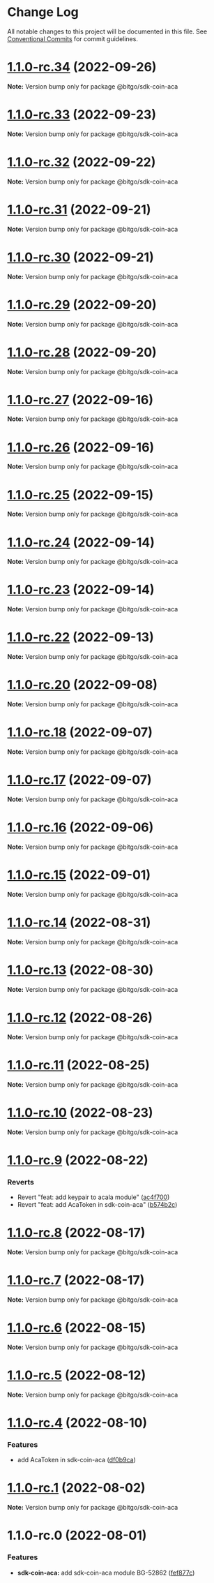 # Change Log

All notable changes to this project will be documented in this file.
See [Conventional Commits](https://conventionalcommits.org) for commit guidelines.

# [1.1.0-rc.34](https://github.com/BitGo/BitGoJS/compare/@bitgo/sdk-coin-aca@1.1.0-rc.33...@bitgo/sdk-coin-aca@1.1.0-rc.34) (2022-09-26)

**Note:** Version bump only for package @bitgo/sdk-coin-aca





# [1.1.0-rc.33](https://github.com/BitGo/BitGoJS/compare/@bitgo/sdk-coin-aca@1.1.0-rc.32...@bitgo/sdk-coin-aca@1.1.0-rc.33) (2022-09-23)

**Note:** Version bump only for package @bitgo/sdk-coin-aca





# [1.1.0-rc.32](https://github.com/BitGo/BitGoJS/compare/@bitgo/sdk-coin-aca@1.1.0-rc.31...@bitgo/sdk-coin-aca@1.1.0-rc.32) (2022-09-22)

**Note:** Version bump only for package @bitgo/sdk-coin-aca





# [1.1.0-rc.31](https://github.com/BitGo/BitGoJS/compare/@bitgo/sdk-coin-aca@1.1.0-rc.30...@bitgo/sdk-coin-aca@1.1.0-rc.31) (2022-09-21)

**Note:** Version bump only for package @bitgo/sdk-coin-aca





# [1.1.0-rc.30](https://github.com/BitGo/BitGoJS/compare/@bitgo/sdk-coin-aca@1.1.0-rc.29...@bitgo/sdk-coin-aca@1.1.0-rc.30) (2022-09-21)

**Note:** Version bump only for package @bitgo/sdk-coin-aca





# [1.1.0-rc.29](https://github.com/BitGo/BitGoJS/compare/@bitgo/sdk-coin-aca@1.1.0-rc.28...@bitgo/sdk-coin-aca@1.1.0-rc.29) (2022-09-20)

**Note:** Version bump only for package @bitgo/sdk-coin-aca





# [1.1.0-rc.28](https://github.com/BitGo/BitGoJS/compare/@bitgo/sdk-coin-aca@1.1.0-rc.27...@bitgo/sdk-coin-aca@1.1.0-rc.28) (2022-09-20)

**Note:** Version bump only for package @bitgo/sdk-coin-aca





# [1.1.0-rc.27](https://github.com/BitGo/BitGoJS/compare/@bitgo/sdk-coin-aca@1.1.0-rc.26...@bitgo/sdk-coin-aca@1.1.0-rc.27) (2022-09-16)

**Note:** Version bump only for package @bitgo/sdk-coin-aca





# [1.1.0-rc.26](https://github.com/BitGo/BitGoJS/compare/@bitgo/sdk-coin-aca@1.1.0-rc.25...@bitgo/sdk-coin-aca@1.1.0-rc.26) (2022-09-16)

**Note:** Version bump only for package @bitgo/sdk-coin-aca





# [1.1.0-rc.25](https://github.com/BitGo/BitGoJS/compare/@bitgo/sdk-coin-aca@1.1.0-rc.24...@bitgo/sdk-coin-aca@1.1.0-rc.25) (2022-09-15)

**Note:** Version bump only for package @bitgo/sdk-coin-aca





# [1.1.0-rc.24](https://github.com/BitGo/BitGoJS/compare/@bitgo/sdk-coin-aca@1.1.0-rc.23...@bitgo/sdk-coin-aca@1.1.0-rc.24) (2022-09-14)

**Note:** Version bump only for package @bitgo/sdk-coin-aca





# [1.1.0-rc.23](https://github.com/BitGo/BitGoJS/compare/@bitgo/sdk-coin-aca@1.1.0-rc.22...@bitgo/sdk-coin-aca@1.1.0-rc.23) (2022-09-14)

**Note:** Version bump only for package @bitgo/sdk-coin-aca





# [1.1.0-rc.22](https://github.com/BitGo/BitGoJS/compare/@bitgo/sdk-coin-aca@1.1.0-rc.21...@bitgo/sdk-coin-aca@1.1.0-rc.22) (2022-09-13)

**Note:** Version bump only for package @bitgo/sdk-coin-aca





# [1.1.0-rc.20](https://github.com/BitGo/BitGoJS/compare/@bitgo/sdk-coin-aca@1.1.0-rc.19...@bitgo/sdk-coin-aca@1.1.0-rc.20) (2022-09-08)

**Note:** Version bump only for package @bitgo/sdk-coin-aca





# [1.1.0-rc.18](https://github.com/BitGo/BitGoJS/compare/@bitgo/sdk-coin-aca@1.1.0-rc.17...@bitgo/sdk-coin-aca@1.1.0-rc.18) (2022-09-07)

**Note:** Version bump only for package @bitgo/sdk-coin-aca





# [1.1.0-rc.17](https://github.com/BitGo/BitGoJS/compare/@bitgo/sdk-coin-aca@1.1.0-rc.16...@bitgo/sdk-coin-aca@1.1.0-rc.17) (2022-09-07)

**Note:** Version bump only for package @bitgo/sdk-coin-aca





# [1.1.0-rc.16](https://github.com/BitGo/BitGoJS/compare/@bitgo/sdk-coin-aca@1.1.0-rc.15...@bitgo/sdk-coin-aca@1.1.0-rc.16) (2022-09-06)

**Note:** Version bump only for package @bitgo/sdk-coin-aca





# [1.1.0-rc.15](https://github.com/BitGo/BitGoJS/compare/@bitgo/sdk-coin-aca@1.1.0-rc.14...@bitgo/sdk-coin-aca@1.1.0-rc.15) (2022-09-01)

**Note:** Version bump only for package @bitgo/sdk-coin-aca





# [1.1.0-rc.14](https://github.com/BitGo/BitGoJS/compare/@bitgo/sdk-coin-aca@1.1.0-rc.13...@bitgo/sdk-coin-aca@1.1.0-rc.14) (2022-08-31)

**Note:** Version bump only for package @bitgo/sdk-coin-aca





# [1.1.0-rc.13](https://github.com/BitGo/BitGoJS/compare/@bitgo/sdk-coin-aca@1.1.0-rc.12...@bitgo/sdk-coin-aca@1.1.0-rc.13) (2022-08-30)

**Note:** Version bump only for package @bitgo/sdk-coin-aca





# [1.1.0-rc.12](https://github.com/BitGo/BitGoJS/compare/@bitgo/sdk-coin-aca@1.1.0-rc.11...@bitgo/sdk-coin-aca@1.1.0-rc.12) (2022-08-26)

**Note:** Version bump only for package @bitgo/sdk-coin-aca





# [1.1.0-rc.11](https://github.com/BitGo/BitGoJS/compare/@bitgo/sdk-coin-aca@1.1.0-rc.10...@bitgo/sdk-coin-aca@1.1.0-rc.11) (2022-08-25)

**Note:** Version bump only for package @bitgo/sdk-coin-aca





# [1.1.0-rc.10](https://github.com/BitGo/BitGoJS/compare/@bitgo/sdk-coin-aca@1.1.0-rc.9...@bitgo/sdk-coin-aca@1.1.0-rc.10) (2022-08-23)

**Note:** Version bump only for package @bitgo/sdk-coin-aca





# [1.1.0-rc.9](https://github.com/BitGo/BitGoJS/compare/@bitgo/sdk-coin-aca@1.1.0-rc.8...@bitgo/sdk-coin-aca@1.1.0-rc.9) (2022-08-22)


### Reverts

* Revert "feat: add keypair to acala module" ([ac4f700](https://github.com/BitGo/BitGoJS/commit/ac4f7001f7e77e6bfce4bb49d7fe4307d51c70b7))
* Revert "feat: add AcaToken in sdk-coin-aca" ([b574b2c](https://github.com/BitGo/BitGoJS/commit/b574b2c521b5a2152da4dbf327dddaeed47ef26d))





# [1.1.0-rc.8](https://github.com/BitGo/BitGoJS/compare/@bitgo/sdk-coin-aca@1.1.0-rc.7...@bitgo/sdk-coin-aca@1.1.0-rc.8) (2022-08-17)

**Note:** Version bump only for package @bitgo/sdk-coin-aca





# [1.1.0-rc.7](https://github.com/BitGo/BitGoJS/compare/@bitgo/sdk-coin-aca@1.1.0-rc.6...@bitgo/sdk-coin-aca@1.1.0-rc.7) (2022-08-17)

**Note:** Version bump only for package @bitgo/sdk-coin-aca





# [1.1.0-rc.6](https://github.com/BitGo/BitGoJS/compare/@bitgo/sdk-coin-aca@1.1.0-rc.5...@bitgo/sdk-coin-aca@1.1.0-rc.6) (2022-08-15)

**Note:** Version bump only for package @bitgo/sdk-coin-aca





# [1.1.0-rc.5](https://github.com/BitGo/BitGoJS/compare/@bitgo/sdk-coin-aca@1.1.0-rc.4...@bitgo/sdk-coin-aca@1.1.0-rc.5) (2022-08-12)

**Note:** Version bump only for package @bitgo/sdk-coin-aca





# [1.1.0-rc.4](https://github.com/BitGo/BitGoJS/compare/@bitgo/sdk-coin-aca@1.1.0-rc.3...@bitgo/sdk-coin-aca@1.1.0-rc.4) (2022-08-10)


### Features

* add AcaToken in sdk-coin-aca ([df0b9ca](https://github.com/BitGo/BitGoJS/commit/df0b9caf5cf4163b6b9a1f22f757e416d6721fba))





# [1.1.0-rc.1](https://github.com/BitGo/BitGoJS/compare/@bitgo/sdk-coin-aca@1.1.0-rc.0...@bitgo/sdk-coin-aca@1.1.0-rc.1) (2022-08-02)

**Note:** Version bump only for package @bitgo/sdk-coin-aca





# 1.1.0-rc.0 (2022-08-01)


### Features

* **sdk-coin-aca:** add sdk-coin-aca module BG-52862 ([fef877c](https://github.com/BitGo/BitGoJS/commit/fef877c0ef9019d90dd91fabd3517b2335c49267))
